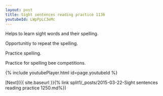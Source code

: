 ```yaml
---
layout: post
title: Sight sentences reading practice 1136
youtubeId: LWpPpLC3eMc
---
```

 
 
Helps to learn sight words and their spelling.

Opportunitiy to repeat the spelling. 

Practice spelling. 
 
Practice for spelling bee competitions. 
 
{% include youtubePlayer.html id=page.youtubeId %}
 
 

[Next]({{ site.baseurl }}{% link  split1/_posts/2015-03-22-Sight sentences reading practice 1250.md%})
 
